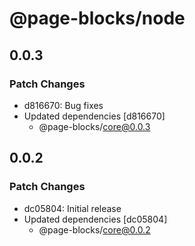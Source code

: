 # @page-blocks/node

## 0.0.3

### Patch Changes

- d816670: Bug fixes
- Updated dependencies [d816670]
  - @page-blocks/core@0.0.3

## 0.0.2

### Patch Changes

- dc05804: Initial release
- Updated dependencies [dc05804]
  - @page-blocks/core@0.0.2
